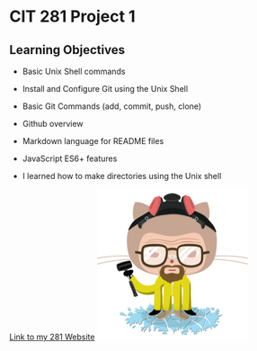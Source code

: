 # CIT 281 Project 1

## Learning Objectives

- Basic Unix Shell commands
- Install and Configure Git using the Unix Shell
- Basic Git Commands (add, commit, push, clone)
- Github overview
- Markdown language for README files
- JavaScript ES6+ features

- I learned how to make directories using the Unix shell

[Link to my 281 Website](https://pages.uoregon.edu/gbanta/281/)
![gitOctocat](./images/gitOctocat.png)
